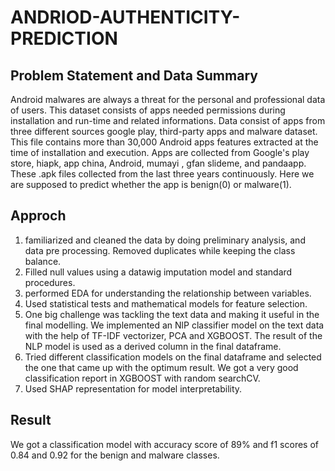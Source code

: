 # ANDRIOD-AUTHENTICITY-PREDICTION
## Problem Statement and Data Summary ##

Android malwares are always a threat for the personal and professional data of users. This dataset consists of apps needed permissions during installation and run-time and related informations. Data consist of apps from three different sources google play, third-party apps and malware dataset. This file contains more than 30,000 Android apps features extracted at the time of installation and execution. Apps are collected from Google's play store, hiapk, app china, Android, mumayi , gfan slideme, and pandaapp. These .apk files collected from the last three years continuously. Here we are supposed to predict whether the app is benign(0) or malware(1).

## Approch ##

1)  familiarized and cleaned the data by doing preliminary analysis, and data pre processing. Removed duplicates while keeping the class balance. 
2)  Filled null values using a datawig imputation model and standard procedures.
3)  performed EDA for understanding the relationship between variables.
4)  Used statistical tests and mathematical models for feature selection.
5)  One big challenge was tackling the text data and making it useful in the final modelling. We implemented an NlP classifier model on the text data with the help of TF-IDF vectorizer, PCA and XGBOOST. The result of the NLP model is used as a derived column in the final dataframe.
6)  Tried different classification models on the final dataframe and selected the one that came up with the optimum result. We got a very good classification report in XGBOOST with random searchCV.
7)  Used SHAP representation for model interpretability.
## Result ##
We got a classification model with accuracy score of 89% and f1 scores of 0.84 and 0.92 for the benign and malware classes.



